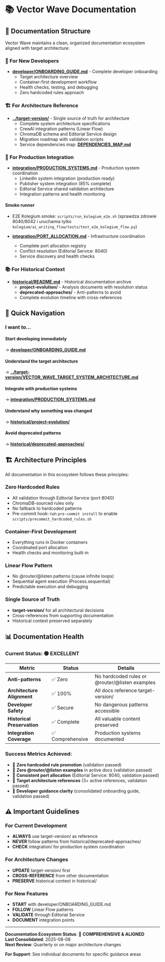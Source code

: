 # 📚 Vector Wave Documentation

## 🎯 Documentation Structure

Vector Wave maintains a clean, organized documentation ecosystem aligned with target architecture:

### **🚀 For New Developers**
- **[developer/ONBOARDING_GUIDE.md](developer/ONBOARDING_GUIDE.md)** - Complete developer onboarding
  - Target architecture overview
  - Container-first development workflow  
  - Health checks, testing, and debugging
  - Zero hardcoded rules approach

### **🏗️ For Architecture Reference**
- **[../target-version/](../target-version/)** - Single source of truth for architecture
  - Complete system architecture specifications
  - CrewAI integration patterns (Linear Flow)
  - ChromaDB schema and Editorial Service design
  - Migration roadmap with validation scripts
  - Service dependencies map: **[DEPENDENCIES_MAP.md](DEPENDENCIES_MAP.md)**

### **🔌 For Production Integration**
- **[integration/PRODUCTION_SYSTEMS.md](integration/PRODUCTION_SYSTEMS.md)** - Production system coordination
  - LinkedIn system integration (production ready)
  - Publisher system integration (85% complete)
  - Editorial Service shared validation architecture
  - Integration patterns and health monitoring

#### Smoke runner
- E2E Kolegium smoke: `scripts/run_kolegium_e2e.sh` (sprawdza zdrowie 8040/8042 i uruchamia tylko `kolegium/ai_writing_flow/tests/test_e2e_kolegium_flow.py`)

- **[integration/PORT_ALLOCATION.md](integration/PORT_ALLOCATION.md)** - Infrastructure coordination
  - Complete port allocation registry
  - Conflict resolution (Editorial Service: 8040)
  - Service discovery and health checks

### **📚 For Historical Context**
- **[historical/README.md](historical/README.md)** - Historical documentation archive
  - **project-evolution/** - Analysis documents with resolution status
  - **deprecated-approaches/** - Anti-patterns to avoid
  - Complete evolution timeline with cross-references

## 🎯 Quick Navigation

### **I want to...**

#### **Start developing immediately**
→ **[developer/ONBOARDING_GUIDE.md](developer/ONBOARDING_GUIDE.md)**

#### **Understand the target architecture**  
→ **[../target-version/VECTOR_WAVE_TARGET_SYSTEM_ARCHITECTURE.md](../target-version/VECTOR_WAVE_TARGET_SYSTEM_ARCHITECTURE.md)**

#### **Integrate with production systems**
→ **[integration/PRODUCTION_SYSTEMS.md](integration/PRODUCTION_SYSTEMS.md)**

#### **Understand why something was changed**
→ **[historical/project-evolution/](historical/project-evolution/)**

#### **Avoid deprecated patterns**
→ **[historical/deprecated-approaches/](historical/deprecated-approaches/)**

## 🏗️ Architecture Principles

All documentation in this ecosystem follows these principles:

### **Zero Hardcoded Rules**
- All validation through Editorial Service (port 8040)
- ChromaDB-sourced rules only
- No fallback to hardcoded patterns
- Pre-commit hook: run `pre-commit install` to enable `scripts/precommit_hardcoded_rules.sh`

### **Container-First Development**
- Everything runs in Docker containers
- Coordinated port allocation
- Health checks and monitoring built-in

### **Linear Flow Pattern**
- No @router/@listen patterns (cause infinite loops)
- Sequential agent execution (Process.sequential)
- Predictable execution and debugging

### **Single Source of Truth**
- **target-version/** for all architectural decisions
- Cross-references from supporting documentation
- Historical context preserved separately

## 📊 Documentation Health

### **Current Status**: 🟢 **EXCELLENT**

| Metric | Status | Details |
|--------|--------|---------|
| **Anti-patterns** | ✅ Zero | No hardcoded rules or @router/@listen examples |
| **Architecture Alignment** | ✅ 100% | All docs reference target-version/ |  
| **Developer Safety** | ✅ Secure | No dangerous patterns accessible |
| **Historical Preservation** | ✅ Complete | All valuable content preserved |
| **Integration Coverage** | ✅ Comprehensive | Production systems documented |

### **Success Metrics Achieved**:
- 🎯 **Zero hardcoded rule promotion** (validation passed)
- 🎯 **Zero @router/@listen examples** in active docs (validation passed)
- 🎯 **Consistent port allocation** (Editorial Service: 8040, validation passed)
- 🎯 **Target architecture references** (3+ active references, validation passed)
- 🎯 **Developer guidance clarity** (consolidated onboarding guide, validation passed)

## ⚠️ Important Guidelines

### **For Current Development**
- **ALWAYS** use target-version/ as reference
- **NEVER** follow patterns from historical/deprecated-approaches/
- **CHECK** integration/ for production system coordination

### **For Architecture Changes**
- **UPDATE** target-version/ first
- **CROSS-REFERENCE** from other documentation
- **PRESERVE** historical context in historical/

### **For New Features**
- **START** with developer/ONBOARDING_GUIDE.md
- **FOLLOW** Linear Flow patterns
- **VALIDATE** through Editorial Service
- **DOCUMENT** integration points

---

**Documentation Ecosystem Status**: 🎉 **COMPREHENSIVE & ALIGNED**  
**Last Consolidated**: 2025-08-08  
**Next Review**: Quarterly or on major architecture changes  

**For Support**: See individual documents for specific guidance areas